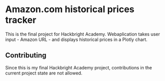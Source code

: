 # Amazon.com historical prices tracker

This is the final project for Hackbright Academy.
Webaplication  takes user input - Amazon URL - and displays historical prices in a Plotly chart. 

## Contributing
Since this is my final Hackbright Academy project, contributions in the current project state are not allowed. 
